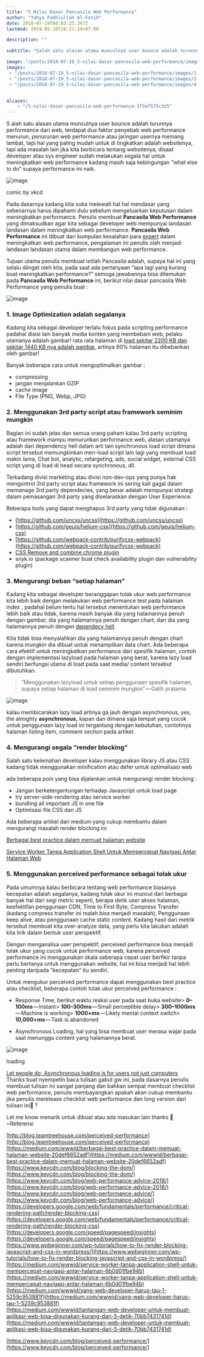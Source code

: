 ```yaml
---
title: "5 Nilai Dasar Pancasila Web Performance"
author: "Yahya Fadhlulloh Al-Fatih"
date: 2018-07-19T08:03:23.347Z
lastmod: 2019-05-20T16:27:24+07:00

description: ""

subtitle: "Salah satu alasan utama munculnya user bounce adalah turunnya performance dari web, terdapat dua faktor penyebab web performance menurun…"

image: "/posts/2018-07-19_5-nilai-dasar-pancasila-web-performance/images/2.gif" 
images:
 - "/posts/2018-07-19_5-nilai-dasar-pancasila-web-performance/images/1.png" 
 - "/posts/2018-07-19_5-nilai-dasar-pancasila-web-performance/images/2.gif" 
 - "/posts/2018-07-19_5-nilai-dasar-pancasila-web-performance/images/4.gif" 


aliases:
    - "/5-nilai-dasar-pancasila-web-performance-1f5ef575c3d5"
---
```


S
alah satu alasan utama munculnya user bounce adalah turunnya performance dari web, terdapat dua faktor penyebab web performance menurun, penurunan web performance atau jaringan usernya memang lambat, tapi hal yang paling mudah untuk di tingkatkan adalah websitenya, tapi ada masalah lain jika kita berbicara tentang websitenya, disaat developer atau sys engineer sudah melakukan segala hal untuk meningkatkan web performance kadang masih saja kebingungan “what else to do” supaya performance ini naik.




![image](/posts/2018-07-19_5-nilai-dasar-pancasila-web-performance/images/1.png)

comic by xkcd



Pada dasarnya kadang kita suka melewati hal hal mendasar yang sebenarnya harus dipahami dulu sebelum mengeluarkan keputusan dalam meningkatkan performance. Penulis membuat **Pancasila Web Performance** yang dimaksudkan agar kita sebagai developer web mempunyai landasan landasan dalam meningkatkan web performance. **Pancasila Web Performance** ini dibuat dari kumpulan kesalahan para [expert](https://www.keycdn.com/blog/web-performance-advice/) dalam meningkatkan web performance, pengalaman ini penulis olah menjadi landasan landasan utama dalam membangun web performance.

Tujuan utama penulis membuat istilah Pancasila adalah, supaya hal ini yang selalu diingat oleh kita, pada saat ada pertanyaan “apa lagi yang kurang buat meningkatkan performance?” semoga jawabannya bisa ditemukan pada **Pancasila Web Performance** ini, berikut nilai dasar pancasila Web Performance yang penulis buat :




![image](/posts/2018-07-19_5-nilai-dasar-pancasila-web-performance/images/2.gif)



### **1. Image Optimization adalah segalanya**

Kadang kita sebagai developer terlalu fokus pada scripting performance padahal disisi lain banyak media konten yang membebani web, pelaku utamanya adalah gambar! rata rata halaman di [load sekitar 2200 KB dan sekitar 1440 KB nya adalah gambar](https://httparchive.org/reports/state-of-the-web?start=latest), artinya 60% halaman itu dibebankan oleh gambar!

Banyak beberapa cara untuk mengoptimalkan gambar :

*   compressing
*   jangan menjalankan GZIP
*   cache image
*   File Type (PNG, Webp, JPG)

### 2. Menggunakan 3rd party script atau framework seminim mungkin

Bagian ini sudah jelas dan semua orang paham kalau 3rd party scripting atau framework mampu menurunkan performance web, alasan utamanya adalah dari dependency hell dalam arti lain synchronous load script dimana script tersebut memungkinkan men-load script lain lagi yang membuat load makin lama, Chat bot, analytic, retargeting, ads, social widget, external CSS script yang di load di head secara synchronous, dll.

Terkadang divisi marketing atau divisi non-dev-ops yang punya hak mengontrol 3rd party script atau framework ini sering kali gagal dalam memanage 3rd party dependecies, yang benar adalah mempunyai strategi dalam pemasangan 3rd party yang diselaraskan dengan User Experience.

Beberapa tools yang dapat menghapus 3rd party yang tidak digunakan :

*   [https://github.com/uncss/uncss](https://github.com/uncss/uncss)
*   [https://github.com/geuis/helium-css](https://github.com/geuis/helium-css)
*   [https://github.com/webpack-contrib/purifycss-webpack](https://github.com/webpack-contrib/purifycss-webpack)
*   [CSS Remove and combine chrome plugin](https://chrome.google.com/webstore/detail/cdfmaaeapjmacolkojefhfollmphonoh)
*   snyk.io (package scanner buat check availability plugin dan vulnerability plugin)

### 3. Mengurangi beban “setiap halaman”

Kadang kita sebagai developer beranggapan tolak ukur web performance kita lebih baik dengan melakukan web performance test pada halaman index , padahal belum tentu hal tersebut menentukan web performance lebih baik atau tidak, karena masih banyak dia yang halamannya penuh dengan gambar, dia yang halamannya penuh dengan chart, dan dia yang halamannya penuh dengan [dependecy hell](https://en.wikipedia.org/wiki/Dependency_hell).

Kita tidak bisa menyalahkan dia yang halamannya penuh dengan chart karena mungkin dia dibuat untuk menampilkan data chart. Ada beberapa cara efektif untuk meningkatkan performance dari spesifik halaman, contoh dengan implementasi lazyload pada halaman yang berat, karena lazy load sendiri berfungsi utama di load pada saat media/ content tersebut dibutuhkan.
> “Menggunakan lazyload untuk setiap penggunaan spesifik halaman, supaya setiap halaman di load seminim mungkin” — Galih pratama



![image](https://cdn-images-1.medium.com/max/800/0*FlyqhWp86PrMs0Py)



kalau membicarakan lazy load artinya ga jauh dengan asynchronous, yes, the almighty **asynchronous,** kapan dan dimana saja tempat yang cocok untuk penggunaan lazy load ini tergantung dengan kebutuhan, contohnya halaman listing item, comment section pada artikel.

### 4. Mengurangi segala “render blocking”

Salah satu kelemahan developer kalau menggunakan library JS atau CSS kadang tidak menggunakan minification atau defer untuk optimalisasi web

ada beberapa poin yang bisa dijalankan untuk mengurangi render blocking :

*   Jangan berketergantungan terhadap Javascript untuk load page
*   try server-side-rendering atau service worker
*   bundling all important JS in one file
*   Optimisasi file CSS dan JS

Ada beberapa artikel dari medium yang cukup membantu dalam mengurangi masalah render blocking ini

[Berbagai best practice dalam memuat halaman website](https://medium.com/wwwid/berbagai-best-practice-dalam-memuat-halaman-website-20def6652adf)

[Service Worker Tanpa Application Shell Untuk Mempercepat Navigasi Antar Halaman Web](https://medium.com/wwwid/service-worker-tanpa-application-shell-untuk-mempercepat-navigasi-antar-halaman-6b0d01fbe94b)


### **5. Menggunakan perceived performance sebagai tolak ukur**

Pada umumnya kalau berbicara tentang web performance biasanya kecepatan adalah segalanya, kadang tolak ukur ini muncul dari berbagai banyak hal dari segi metric seperti, berapa detik user akses halaman, keefektifan penggunaan CDN, Time to First Byte, Compress Transfer (kadang compress transfer ini malah bisa menjadi masalah), Penggunaan keep alive, atau penggunaan cache static content. Kadang hasil dari metrik tersebut membuat kita over-analyze data, yang perlu kita lakukan adalah kita lirik dalam bentuk user perspektif.

Dengan menganalisa user perspektif, perceived performance bisa menjadi tolak ukur yang cocok untuk performance web, karena perceived performance ini menggunakan skala seberapa cepat user berfikir tanpa perlu bertanya untuk menggunakan website, hal ini bisa menjadi hal lebih penting daripada “kecepatan” itu sendiri.

Untuk mengukur perceived performance dapat menggunakan best practice atau checklist, beberapa contoh tolak ukur perceived performance :

*   Response Time, berikut waktu reaksi user pada saat buka website> **0–100ms** — Instant> **100–300ms** — Small perceptible delay> **300–1000ms** — Machine is working> **1000+ms** — Likely mental context switch> **10,000+ms** — Task is abandoned

*   Asynchronous Loading, hal yang bisa membuat user merasa wajar pada saat menunggu content yang halamannya berat.



![image](/posts/2018-07-19_5-nilai-dasar-pancasila-web-performance/images/4.gif)

loading


[Let people do; Asynchronous loading is for users not just computers](https://medium.com/ben-and-dion/let-people-do-asynchronous-loading-is-for-users-not-just-computers-40987de0e221)
Thanks buat nyempetin baca tulisan gabut gw ini, pada dasarnya penulis membuat tulisan ini sangat panjang dan bahkan sempat membuat checklist web performance, penulis membayangkan apakah akan cukup membantu jika penulis merelease checklist web performance dan long version dari tulisan ini🤔 ?

Let me know menarik untuk dibuat atau ada masukan lain thanks 🐣~Referensi

[http://blog.teamtreehouse.com/perceived-performance](http://blog.teamtreehouse.com/perceived-performance)  
[https://medium.com/wwwid/berbagai-best-practice-dalam-memuat-halaman-website-20def6652adf](https://medium.com/wwwid/berbagai-best-practice-dalam-memuat-halaman-website-20def6652adf)  
[https://www.keycdn.com/blog/blocking-the-dom/](https://www.keycdn.com/blog/blocking-the-dom/)  
[https://www.keycdn.com/blog/web-performance-advice-2018/](https://www.keycdn.com/blog/web-performance-advice-2018/)  
[https://www.keycdn.com/blog/web-performance-advice/](https://www.keycdn.com/blog/web-performance-advice/)  
[https://developers.google.com/web/fundamentals/performance/critical-rendering-path/render-blocking-css](https://developers.google.com/web/fundamentals/performance/critical-rendering-path/render-blocking-css)  
[https://developers.google.com/speed/pagespeed/insights](https://developers.google.com/speed/pagespeed/insights)  
[https://www.wpbeginner.com/wp-tutorials/how-to-fix-render-blocking-javascript-and-css-in-wordpress/](https://www.wpbeginner.com/wp-tutorials/how-to-fix-render-blocking-javascript-and-css-in-wordpress/)  
[https://medium.com/wwwid/service-worker-tanpa-application-shell-untuk-mempercepat-navigasi-antar-halaman-6b0d01fbe94b](https://medium.com/wwwid/service-worker-tanpa-application-shell-untuk-mempercepat-navigasi-antar-halaman-6b0d01fbe94b)  
[https://medium.com/wwwid/yang-web-developer-harus-tau-1-5259c953881f](https://medium.com/wwwid/yang-web-developer-harus-tau-1-5259c953881f)  
[https://medium.com/wwwid/tantangan-web-developer-untuk-membuat-aplikasi-web-bisa-digunakan-kurang-dari-5-detik-70bb7431741d](https://medium.com/wwwid/tantangan-web-developer-untuk-membuat-aplikasi-web-bisa-digunakan-kurang-dari-5-detik-70bb7431741d)

[https://www.keycdn.com/blog/perceived-performance/](https://www.keycdn.com/blog/perceived-performance/)

